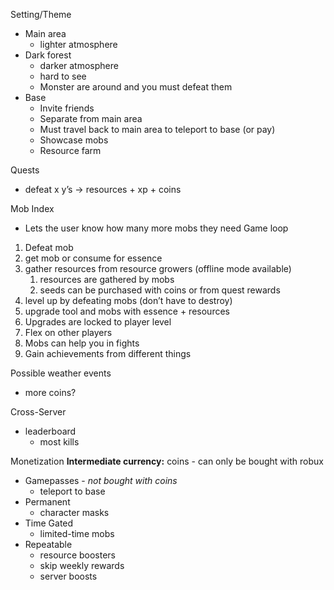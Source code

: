 
Setting/Theme
- Main area
	- lighter atmosphere
- Dark forest
	- darker atmosphere
	- hard to see
	- Monster are around and you must defeat them
- Base
	- Invite friends
	- Separate from main area
	- Must travel back  to main area to teleport to base (or pay)
	- Showcase mobs
	- Resource farm

Quests
- defeat x y’s → resources + xp + coins

Mob Index
- Lets the user know how many more mobs they need
Game loop 
1. Defeat mob
2. get mob or consume for essence
3. gather resources from resource growers (offline mode available)
	1. resources are gathered by mobs
	2. seeds can be purchased with coins or from quest rewards
4. level up by defeating mobs (don’t have to destroy)
5. upgrade tool and mobs with essence + resources
6. Upgrades are locked to player level
7. Flex on other players
8. Mobs can help you in fights
9. Gain achievements from different things

Possible weather events
- more coins?


Cross-Server
- leaderboard
	- most kills

Monetization
**Intermediate currency:** coins - can only be bought with robux
- Gamepasses - *not bought with coins*
	- teleport to base
- Permanent
	- character masks
- Time Gated
	- limited-time mobs
- Repeatable
	- resource boosters
	- skip weekly rewards
	- server boosts